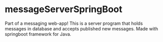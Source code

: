 # messageServerSpringBoot
Part of a messaging web-app!
This is a server program that holds messages in database and accepts published new messages. 
Made with springboot framework for Java.
